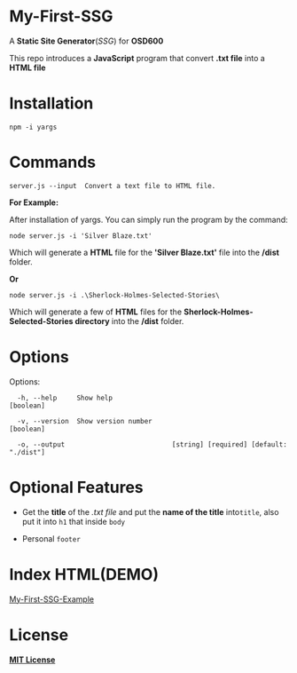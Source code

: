 # My-First-SSG

A __Static Site Generator__(_SSG_) for __OSD600__

This repo introduces a __JavaScript__ program that convert __.txt file__ into a __HTML file__


# Installation 

`npm -i yargs`

# Commands

  `server.js --input  Convert a text file to HTML file.`
  
__For Example:__

After installation of yargs. You can simply run the program by the command:

`node server.js -i 'Silver Blaze.txt'`

Which will generate a __HTML__ file for the __'Silver Blaze.txt'__ file into the __/dist__ folder.

__Or__

`node server.js -i .\Sherlock-Holmes-Selected-Stories\` 

Which will generate a few of __HTML__ files for the __Sherlock-Holmes-Selected-Stories directory__ into the __/dist__ folder.

# Options

Options:

``` 
  -h, --help     Show help                                             [boolean]
 
  -v, --version  Show version number                                   [boolean]
 
  -o, --output                           [string] [required] [default: "./dist"] 
```
 
# Optional Features
 
 + Get the __title__ of the _.txt file_ and put the __name of the title__ into`title`, also put it into `h1` that inside `body`
 
 + Personal `footer`

# Index HTML(DEMO)
 
 [My-First-SSG-Example](https://derekjxy.github.io/My-First-SSG/)
 
# License

 [__MIT License__](https://choosealicense.com/licenses/mit/)
 

